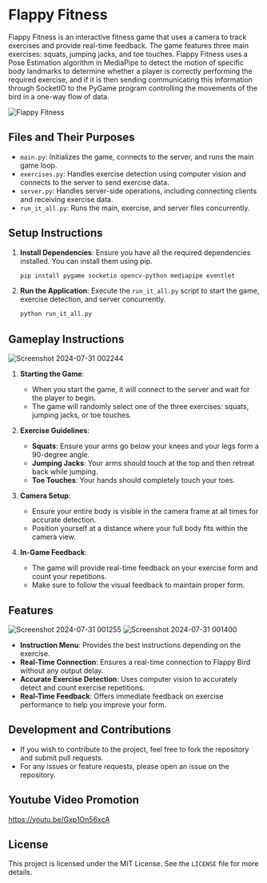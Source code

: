 # Flappy Fitness

Flappy Fitness is an interactive fitness game that uses a camera to track exercises and provide real-time feedback. The game features three main exercises: squats, jumping jacks, and toe touches. Flappy Fitness uses a Pose Estimation algorithm in MediaPipe to detect the motion of specific body landmarks to determine whether a player is correctly performing the required exercise, and if it is then sending communicating this information through SocketIO to the PyGame program controlling the movements of the bird in a one-way flow of data. 

![Flappy Fitness](https://github.com/user-attachments/assets/04277aef-40bf-42c4-8f7c-ade62e6d2e25)

## Files and Their Purposes

- `main.py`: Initializes the game, connects to the server, and runs the main game loop.
- `exercises.py`: Handles exercise detection using computer vision and connects to the server to send exercise data.
- `server.py`: Handles server-side operations, including connecting clients and receiving exercise data.
- `run_it_all.py`: Runs the main, exercise, and server files concurrently.

## Setup Instructions

1. **Install Dependencies**: Ensure you have all the required dependencies installed. You can install them using pip.
    ```bash
    pip install pygame socketio opencv-python mediapipe eventlet
    ```

2. **Run the Application**: Execute the `run_it_all.py` script to start the game, exercise detection, and server concurrently.
    ```bash
    python run_it_all.py
    ```

## Gameplay Instructions

![Screenshot 2024-07-31 002244](https://github.com/user-attachments/assets/050b2950-257c-438f-b23a-b5905b7987f0)

1. **Starting the Game**:
    - When you start the game, it will connect to the server and wait for the player to begin.
    - The game will randomly select one of the three exercises: squats, jumping jacks, or toe touches.

2. **Exercise Guidelines**:
    - **Squats**: Ensure your arms go below your knees and your legs form a 90-degree angle.
    - **Jumping Jacks**: Your arms should touch at the top and then retreat back while jumping.
    - **Toe Touches**: Your hands should completely touch your toes.

3. **Camera Setup**:
    - Ensure your entire body is visible in the camera frame at all times for accurate detection.
    - Position yourself at a distance where your full body fits within the camera view.

4. **In-Game Feedback**:
    - The game will provide real-time feedback on your exercise form and count your repetitions.
    - Make sure to follow the visual feedback to maintain proper form.

## Features

![Screenshot 2024-07-31 001255](https://github.com/user-attachments/assets/06ee3ce5-f6ab-4733-8609-1bd56880eb5b)
![Screenshot 2024-07-31 001400](https://github.com/user-attachments/assets/57e5709a-6d33-4a56-ba08-5764ca905e5b)

- **Instruction Menu**: Provides the best instructions depending on the exercise.
- **Real-Time Connection**: Ensures a real-time connection to Flappy Bird without any output delay.
- **Accurate Exercise Detection**: Uses computer vision to accurately detect and count exercise repetitions.
- **Real-Time Feedback**: Offers immediate feedback on exercise performance to help you improve your form.

## Development and Contributions

- If you wish to contribute to the project, feel free to fork the repository and submit pull requests.
- For any issues or feature requests, please open an issue on the repository.

## Youtube Video Promotion
https://youtu.be/Gxp1On56xcA

## License

This project is licensed under the MIT License. See the `LICENSE` file for more details.
